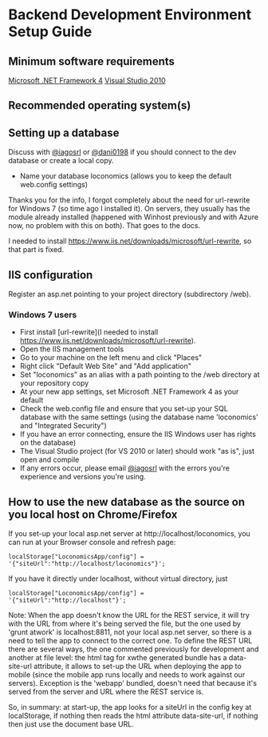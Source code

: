 # Backend Development Environment Setup Guide

## Minimum software requirements
[Microsoft .NET Framework 4](https://www.microsoft.com/en-us/download/details.aspx?id=17851)
[Visual Studio 2010](https://msdn.microsoft.com/en-us/library/dd831853)

## Recommended operating system(s)


## Setting up a database
Discuss with [@iagosrl](mailto:iagosrl@gmail.com) or [@dani0198](mailto:joshua.danielson@loconomics.com) if you should connect to the dev database or create a local copy.

- Name your database loconomics (allows you to keep the default web.config settings)


Thanks you for the info, I forgot completely about the need for url-rewrite for Windows 7 (so time ago I installed it). On servers, they usually has the module already installed (happened with Winhost previously and with Azure now, no problem with this on both). That goes to the docs.

I needed to install https://www.iis.net/downloads/microsoft/url-rewrite, so that part is fixed.


## IIS configuration
Register an asp.net pointing to your project directory (subdirectory /web).
### Windows 7 users
- First install [url-rewrite](I needed to install https://www.iis.net/downloads/microsoft/url-rewrite).
- Open the IIS management tools
- Go to your machine on the left menu and click "Places"
- Right click "Default Web Site" and "Add application"
- Set "loconomics" as an alias with a path pointing to the /web directory at your repository copy 
- At your new app settings, set Microsoft .NET Framework 4 as your default 
- Check the web.config file and ensure that you set-up your SQL database with the same settings (using the database name 'loconomics' and "Integrated Security") 
- If you have an error connecting, ensure the IIS Windows user has rights on the database)
- The Visual Studio project (for VS 2010 or later) should work "as is", just open and compile 
- If any errors occur, please email [@iagosrl](mailto:iagosrl@gmail.com) with the errors you're experience and versions you're using.



## How to use the new database as the source on you local host on Chrome/Firefox

If you set-up your local asp.net server at http://localhost/loconomics, you can run at your Browser console and refresh page:
```
localStorage["LoconomicsApp/config"] = '{"siteUrl":"http://localhost/loconomics"}';
```
If you have it directly under localhost, without virtual directory, just
```
localStorage["LoconomicsApp/config"] = '{"siteUrl":"http://localhost"}'; 
```
Note: When the app doesn't know the URL for the REST service, it will try with the URL from where it's being served the file, but the one used by 'grunt atwork' is localhost:8811, not your local asp.net server, so there is a need to tell the app to connect to the correct one.
To define the REST URL there are several ways, the one commented previously for development and another at file level: the html tag for xwthe generated bundle has a data-site-url attribute, it allows to set-up the URL when deploying the app to mobile (since the mobile app runs locally and needs to work against our servers). Exception is the 'webapp' bundled, doesn't need that because it's served from the server and URL where the REST service is.

So, in summary: at start-up, the app looks for a siteUrl in the config key at localStorage, if nothing then reads the html attribute data-site-url, if nothing then just use the document base URL.

 
